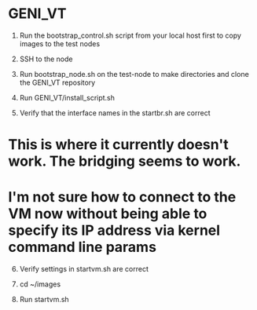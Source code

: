 # GENI_VT
1) Run the bootstrap_control.sh script from your local host first to copy images to the test nodes

2) SSH to the node

3) Run bootstrap_node.sh on the test-node to make directories and clone the GENI_VT repository

4) Run GENI_VT/install_script.sh

5) Verify that the interface names in the startbr.sh are correct 
#   This is where it currently doesn't work.  The bridging seems to work.
# I'm not sure how to connect to the VM now without being able to specify its IP address via kernel command line params

6) Verify settings in startvm.sh are correct

7) cd ~/images

8) Run startvm.sh

